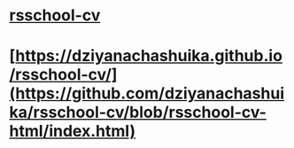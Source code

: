 # [rsschool-cv](https://dziyanachashuika.github.io/rsschool-cv/cv)
# [https://dziyanachashuika.github.io/rsschool-cv/](https://github.com/dziyanachashuika/rsschool-cv/blob/rsschool-cv-html/index.html)
